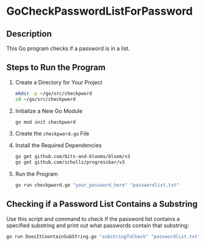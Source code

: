 # GoCheckPasswordListForPassword

## Description

This Go program checks if a password is in a list.

## Steps to Run the Program

1. Create a Directory for Your Project
    ```sh
    mkdir -p ~/go/src/checkpword
    cd ~/go/src/checkpword
    ```

2. Initialize a New Go Module
    ```sh
    go mod init checkpword
    ```

3. Create the `checkpword.go` File

4. Install the Required Dependencies
    ```sh
    go get github.com/bits-and-blooms/bloom/v3
    go get github.com/schollz/progressbar/v3
    ```

5. Run the Program
    ```sh
    go run checkpword.go "your_password_here" "passwordlist.txt"
    ```

## Checking if a Password List Contains a Substring

Use this script and command to check if the password list contains a specified substring and print out what passwords contain that substring:
```sh
go run DoesItCoontainSubString.go "substringToCheck" "passwordlist.txt"

